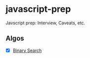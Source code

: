 # javascript-prep
Javscript prep:  Interview, Caveats, etc.

## Algos
- [x] [Binary Search](./binarySearch.js)

